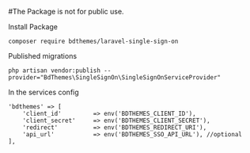 #The Package is not for public use.

Install Package
```
composer require bdthemes/laravel-single-sign-on
```

Published migrations
```
php artisan vendor:publish --provider="BdThemes\SingleSignOn\SingleSignOnServiceProvider"
```


In the services config
```
'bdthemes' => [
    'client_id'         => env('BDTHEMES_CLIENT_ID'),
    'client_secret'     => env('BDTHEMES_CLIENT_SECRET'),
    'redirect'          => env('BDTHEMES_REDIRECT_URI'),
    'api_url'           => env('BDTHEMES_SSO_API_URL'), //optional
],
